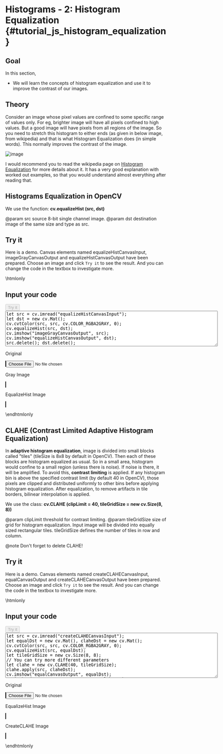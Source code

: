 Histograms - 2: Histogram Equalization {#tutorial_js_histogram_equalization}
======================================

Goal
----

In this section,

-   We will learn the concepts of histogram equalization and use it to improve the contrast of our
    images.

Theory
------

Consider an image whose pixel values are confined to some specific range of values only. For eg,
brighter image will have all pixels confined to high values. But a good image will have pixels from
all regions of the image. So you need to stretch this histogram to either ends (as given in below
image, from wikipedia) and that is what Histogram Equalization does (in simple words). This normally
improves the contrast of the image.

![image](images/histogram_equalization.png)

I would recommend you to read the wikipedia page on [Histogram
Equalization](http://en.wikipedia.org/wiki/Histogram_equalization) for more details about it. It has
a very good explanation with worked out examples, so that you would understand almost everything
after reading that.

Histograms Equalization in OpenCV
---------------------------------

We use the function: **cv.equalizeHist (src, dst)** 

@param src      source 8-bit single channel image.
@param dst      destination image of the same size and type as src.

Try it
------

Here is a demo. Canvas elements named equalizeHistCanvasInput, imageGrayCanvasOutput and equalizeHistCanvasOutput have been prepared. Choose an image and
click `Try it` to see the result. And you can change the code in the textbox to investigate more.


\htmlonly
<!DOCTYPE html>
<head>
<style>
canvas {
    border: 1px solid black;
}
.err {
    color: red;
}
</style>
</head>
<body>
<div id="equalizeHistCodeArea">
<h2>Input your code</h2>
<button id="equalizeHistTryIt" disabled="true" onclick="equalizeHistExecuteCode()">Try it</button><br>
<textarea rows="7" cols="80" id="equalizeHistTestCode" spellcheck="false">
let src = cv.imread("equalizeHistCanvasInput");
let dst = new cv.Mat();
cv.cvtColor(src, src, cv.COLOR_RGBA2GRAY, 0);
cv.equalizeHist(src, dst);
cv.imshow("imageGrayCanvasOutput", src);
cv.imshow("equalizeHistCanvasOutput", dst);
src.delete(); dst.delete(); 
</textarea>
<p class="err" id="equalizeHistErr"></p>
</div>
<div id="equalizeHistShowcase">
    <div>
   	    <p>Original</p>
        <canvas id="equalizeHistCanvasInput"></canvas>
        <input type="file" id="equalizeHistInput" name="file" />
    </div>
    <div>
    	<p>Gray Image</p>
        <canvas id="imageGrayCanvasOutput"></canvas>
    </div>
    <div>
    	<p>EqualizeHist Image</p>
        <canvas id="equalizeHistCanvasOutput"></canvas>
    </div>
</div>
<script src="utils.js"></script>
<script async src="opencv.js" id="opencvjs"></script>
<script>
function equalizeHistExecuteCode() {
    let equalizeHistText = document.getElementById("equalizeHistTestCode").value;
    try {
        eval(equalizeHistText);
        document.getElementById("equalizeHistErr").innerHTML = " ";
    } catch(err) {
        document.getElementById("equalizeHistErr").innerHTML = err;
    }
}

loadImageToCanvas("lena.jpg", "equalizeHistCanvasInput");
let equalizeHistInputElement = document.getElementById("equalizeHistInput");
equalizeHistInputElement.addEventListener("change", equalizeHistHandleFiles, false);
function equalizeHistHandleFiles(e) {
    let equalizeHistUrl = URL.createObjectURL(e.target.files[0]);
    loadImageToCanvas(equalizeHistUrl, "equalizeHistCanvasInput");
}
</script>
</body>
\endhtmlonly

CLAHE (Contrast Limited Adaptive Histogram Equalization)
--------------------------------------------------------

In **adaptive histogram equalization**, image is divided into small blocks called "tiles" (tileSize is 8x8 by default in OpenCV). Then each of these blocks are histogram equalized as usual. So in a small area, histogram would confine to a small region
(unless there is noise). If noise is there, it will be amplified. To avoid this, **contrast limiting** is applied. If any histogram bin is above the specified contrast limit (by default 40 in OpenCV), those pixels are clipped and distributed uniformly to other bins before applying histogram equalization. After equalization, to remove artifacts in tile borders, bilinear interpolation is applied.

We use the class: **cv.CLAHE (clipLimit = 40, tileGridSize = new cv.Size(8, 8))** 

@param clipLimit      threshold for contrast limiting.
@param tileGridSize   size of grid for histogram equalization. Input image will be divided into equally sized rectangular tiles. tileGridSize defines the number of tiles in row and column.

@note Don't forget to delete CLAHE!

Try it
------

Here is a demo. Canvas elements named createCLAHECanvasInput, equalCanvasOutput and createCLAHECanvasOutput have been prepared. Choose an image and
click `Try it` to see the result. And you can change the code in the textbox to investigate more.

\htmlonly
<!DOCTYPE html>
<head>
</head>
<body>
<div id="createCLAHECodeArea">
<h2>Input your code</h2>
<button id="createCLAHETryIt" disabled="true" onclick="createCLAHEExecuteCode()">Try it</button><br>
<textarea rows="9" cols="80" id="createCLAHETestCode" spellcheck="false">
let src = cv.imread("createCLAHECanvasInput");
let equalDst = new cv.Mat(), claheDst = new cv.Mat();
cv.cvtColor(src, src, cv.COLOR_RGBA2GRAY, 0);
cv.equalizeHist(src, equalDst);
let tileGridSize = new cv.Size(8, 8);
// You can try more different parameters
let clahe = new cv.CLAHE(40, tileGridSize);
clahe.apply(src, claheDst);
cv.imshow("equalCanvasOutput", equalDst);
cv.imshow("createCLAHECanvasOutput", claheDst);
src.delete(); equalDst.delete(); claheDst.delete(); clahe.delete();
</textarea>
<p class="err" id="createCLAHEErr"></p>
</div>
<div id="createCLAHEShowcase">
    <div>
        <p>Original</p>
        <canvas id="createCLAHECanvasInput"></canvas>
        <input type="file" id="createCLAHEInput" name="file" />
    </div>
    <div>
        <p>EqualizeHist Image</p>
        <canvas id="equalCanvasOutput"></canvas>
    </div>
    <div>
        <p>CreateCLAHE Image</p>
        <canvas id="createCLAHECanvasOutput"></canvas>
    </div>
</div>
<script>
function createCLAHEExecuteCode() {
    let createCLAHEText = document.getElementById("createCLAHETestCode").value;
    try {
        eval(createCLAHEText);
        document.getElementById("createCLAHEErr").innerHTML = " ";
    } catch(err) {
        document.getElementById("createCLAHEErr").innerHTML = err;
    }
}

loadImageToCanvas("lena.jpg", "createCLAHECanvasInput");
let createCLAHEInputElement = document.getElementById("createCLAHEInput");
createCLAHEInputElement.addEventListener("change", createCLAHEHandleFiles, false);
function createCLAHEHandleFiles(e) {
    let createCLAHEUrl = URL.createObjectURL(e.target.files[0]);
    loadImageToCanvas(createCLAHEUrl, "createCLAHECanvasInput");
}

function onReady() {
    document.getElementById("createCLAHETryIt").disabled = false;
    document.getElementById("equalizeHistTryIt").disabled = false;
}
if (typeof cv !== 'undefined') {
    onReady();
} else {
    document.getElementById("opencvjs").onload = onReady;
}
</script>
</body>
\endhtmlonly
